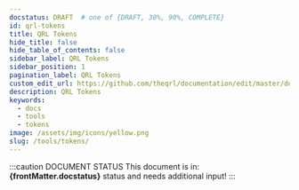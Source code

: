 ```yaml
---
docstatus: DRAFT  # one of {DRAFT, 30%, 90%, COMPLETE}
id: qrl-tokens
title: QRL Tokens
hide_title: false
hide_table_of_contents: false
sidebar_label: QRL Tokens
sidebar_position: 1
pagination_label: QRL Tokens
custom_edit_url: https://github.com/theqrl/documentation/edit/master/docs/basics/what-is-qrl.md
description: QRL Tokens
keywords:
  - docs
  - tools
  - tokens
image: /assets/img/icons/yellow.png
slug: /tools/tokens/
---
```



:::caution DOCUMENT STATUS 
<span>This document is in: <b>{frontMatter.docstatus}</b> status and needs additional input!</span>
:::
